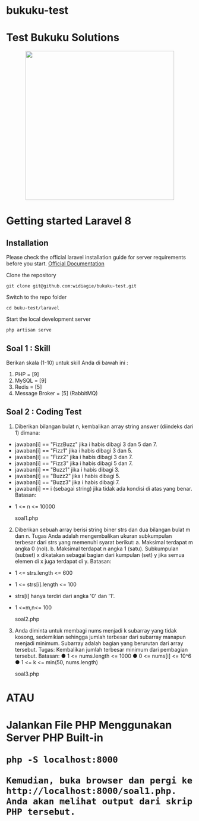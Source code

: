 # bukuku-test
Test Bukuku Solutions
=====================

<p align="center"><a href="https://laravel.com" target="_blank"><img src="https://raw.githubusercontent.com/laravel/art/master/logo-lockup/5%20SVG/2%20CMYK/1%20Full%20Color/laravel-logolockup-cmyk-red.svg" width="400"></a></p>


# Getting started Laravel 8

## Installation

Please check the official laravel installation guide for server requirements before you start. [Official Documentation](https://laravel.com/docs/8.x/installation)

Clone the repository

    git clone git@github.com:widiagie/bukuku-test.git

Switch to the repo folder

    cd buku-test/laravel

Start the local development server

    php artisan serve




Soal 1 : Skill
---------------------
Berikan skala (1-10) untuk skill Anda di bawah ini :
1. PHP      =   [9]
2. MySQL    =   [9]
3. Redis    =   [5]
4. Message Broker =  [5] (RabbitMQ)


Soal 2 : Coding Test
---------------------
1. Diberikan bilangan bulat n, kembalikan array string answer (diindeks dari 1) dimana:
- jawaban[i] == "FizzBuzz" jika i habis dibagi 3 dan 5 dan 7. 
- jawaban[i] == "Fizz1" jika i habis dibagi 3 dan 5. 
- jawaban[i] == "Fizz2" jika i habis dibagi 3 dan 7. 
- jawaban[i] == "Fizz3" jika i habis dibagi 5 dan 7. 
- jawaban[i] == "Buzz1" jika i habis dibagi 3.
- jawaban[i] == "Buzz2" jika i habis dibagi 5.
- jawaban[i] == "Buzz3" jika i habis dibagi 7.
- jawaban[i] == i (sebagai string) jika tidak ada kondisi di atas yang benar.
Batasan:
* 1 <= n <= 10000

    soal1.php


2.  Diberikan sebuah array berisi string biner strs dan dua bilangan bulat m dan n. 
Tugas Anda adalah mengembalikan ukuran subkumpulan terbesar dari strs yang memenuhi syarat berikut:
a. Maksimal terdapat m angka 0 (nol).
b. Maksimal terdapat n angka 1 (satu).
Subkumpulan (subset) x dikatakan sebagai bagian dari kumpulan (set) y jika semua elemen di x juga terdapat di y.
Batasan:
* 1 <= strs.length <= 600
* 1 <= strs[i].length <= 100
* strs[i] hanya terdiri dari angka '0' dan '1'.
* 1 <=m,n<= 100

    soal2.php


3. Anda diminta untuk membagi nums menjadi k subarray yang tidak kosong,
sedemikian sehingga jumlah terbesar dari subarray manapun menjadi minimum.
Subarray adalah bagian yang berurutan dari array tersebut.
Tugas: Kembalikan jumlah terbesar minimum dari pembagian tersebut.
Batasan:
● 1 <= nums.length <= 1000
● 0 <= nums[i] <= 10^6
● 1 <= k <= min(50, nums.length)

    soal3.php



<H1>ATAU<H1>


Jalankan File PHP Menggunakan Server PHP Built-in

    php -S localhost:8000

    Kemudian, buka browser dan pergi ke http://localhost:8000/soal1.php. 
    Anda akan melihat output dari skrip PHP tersebut.

